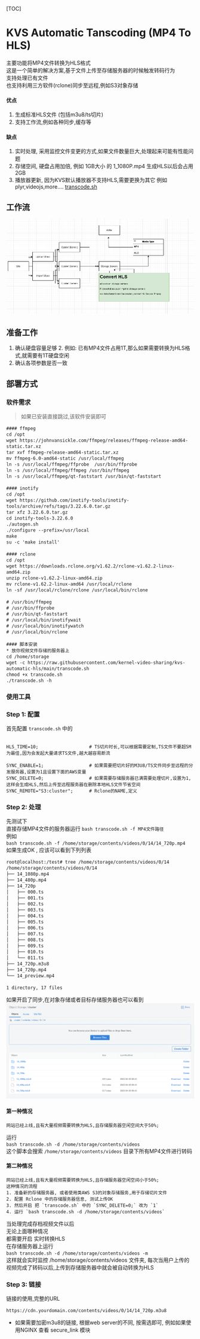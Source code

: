 [TOC]
# KVS Automatic Tanscoding (MP4 To HLS)

主要功能将MP4文件转换为HLS格式  
这是一个简单的解决方案,基于文件上传至存储服务器的时候触发转码行为  
支持处理已有文件  
也支持利用三方软件(rclone)同步至远程,例如S3对象存储  

#### 优点
1. 生成标准HLS文件 (包括m3u8/ts切片)
2. 支持工作流,例如各种同步,缓存等

#### 缺点
1. 实时处理, 采用监控文件变更的方式,如果文件数量巨大,处理起来可能有性能问题
2. 存储空间, 硬盘占用加倍, 例如 1GB大小 的 1_1080P.mp4 生成HLS以后会占用2GB
3. 播放器更新, 因为KVS默认播放器不支持HLS,需要更换为其它 例如 plyr,videojs,more....
[transcode.sh](transcode.sh)

## 工作流

![](flow.png)

## 准备工作
1. 确认硬盘容量足够
   2. 	例如: 已有MP4文件占用1T,那么如果需要转换为HLS格式,就需要有1T硬盘空闲
2. 确认各项参数是否一致


## 部署方式

### 软件需求
> 如果已安装直接跳过,该软件安装即可

```shell
#### ffmpeg 
cd /opt
wget https://johnvansickle.com/ffmpeg/releases/ffmpeg-release-amd64-static.tar.xz
tar xvf ffmpeg-release-amd64-static.tar.xz
mv ffmpeg-6.0-amd64-static /usr/local/ffmpeg
ln -s /usr/local/ffmpeg/ffprobe  /usr/bin/ffprobe
ln -s /usr/local/ffmpeg/ffmpeg /usr/bin/ffmpeg
ln -s /usr/local/ffmpeg/qt-faststart /usr/bin/qt-faststart

#### inotify
cd /opt
wget https://github.com/inotify-tools/inotify-tools/archive/refs/tags/3.22.6.0.tar.gz
tar xfz 3.22.6.0.tar.gz
cd inotify-tools-3.22.6.0
./autogen.sh
./configure --prefix=/usr/local
make
su -c 'make install'

#### rclone
cd /opt
wget https://downloads.rclone.org/v1.62.2/rclone-v1.62.2-linux-amd64.zip
unzip rclone-v1.62.2-linux-amd64.zip
mv rclone-v1.62.2-linux-amd64 /usr/local/rclone
ln -sf /usr/local/rclone/rclone /usr/local/bin/rclone

# /usr/bin/ffmpeg
# /usr/bin/ffprobe
# /usr/bin/qt-faststart
# /usr/local/bin/inotifywait
# /usr/local/bin/inotifywatch
# /usr/local/bin/rclone

#### 脚本安装
* 放你视频文件存储的服务器上
cd /home/storage
wget -c https://raw.githubusercontent.com/kernel-video-sharing/kvs-automatic-hls/main/transcode.sh
chmod +x transcode.sh
./transcode.sh -h

```


### 使用工具

### Step 1: 配置

首先配置 `transcode.sh` 中的
```shell

HLS_TIME=10;                   # TS切片时长,可以根据需要定制,TS文件不要超5M为最佳,因为会发起大量请求TS文件,越大越容易断流

SYNC_ENABLE=1;                 # 如果需要把切片好的M3U8/TS文件同步至远程的分发服务器,设置为1且设置下面的AWS变量
SYNC_DELETE=0;                 # 如果需要存储服务器已满需要处理切片,设置为1,这样会生成HLS,然后上传至远程服务器在删除本地HLS文件节省空间
SYNC_REMOTE="S3:cluster";      # Rclone的NAME,定义
```

### Step 2: 处理

先测试下	
直接存储MP4文件的服务器运行	
	`bash transcode.sh -f MP4文件路径`	
例如		
	`bash transcode.sh -f /home/storage/contents/videos/0/14/14_720p.mp4`	
如果生成OK , 应该可以看到下列列表	
```shell
root@localhost:/test# tree /home/storage/contents/videos/0/14
/home/storage/contents/videos/0/14
├── 14_1080p.mp4
├── 14_480p.mp4
├── 14_720p
│   ├── 000.ts
│   ├── 001.ts
│   ├── 002.ts
│   ├── 003.ts
│   ├── 004.ts
│   ├── 005.ts
│   ├── 006.ts
│   ├── 007.ts
│   ├── 008.ts
│   ├── 009.ts
│   ├── 010.ts
│   └── 011.ts
├── 14_720p.m3u8
├── 14_720p.mp4
└── 14_preview.mp4

1 directory, 17 files
```

如果开启了同步,在对象存储或者目标存储服务器也可以看到
![](object_storage.png)


#### 第一种情况
	网站已经上线,且有大量视频需要转换为HLS,且存储服务器空闲空间大于50%;   
运行  
	`bash transcode.sh -d /home/storage/contents/videos`  
这个脚本会搜索 ` /home/storage/contents/videos ` 目录下所有MP4文件进行转码  
  
#### 第二种情况
	网站已经上线,且有大量视频需要转换为HLS,且存储服务器空闲空间小于50%;
	这种情况的流程
	1. 准备新的存储服务器, 或者使用类AWS S3的对象存储服务,用于存储切片文件
	2. 配置 Rclone 中的存储服务器信息, 测试上传OK
	3. 然后开启 把 `transcode.sh` 中的 `SYNC_DELETE=0;` 改为 `1`
	4. 运行 `bash transcode.sh -d /home/storage/contents/videos`

当处理完成存档视频文件以后  
无论上面哪种情况  
都需要开启 实时转换HLS  
在存储服务器上运行  
`bash transcode.sh -d /home/storage/contents/videos -m`  
这样就会实时监控 /home/storage/contents/videos 文件夹, 每次当用户上传的视频完成了转码以后,上传到存储服务器中就会被自动转换为HLS  


### Step 3: 链接
链接的使用,完整的URL
```shell
https://cdn.yourdomain.com/contents/videos/0/14/14_720p.m3u8

```
* 如果需要加密m3u8的链接, 根据web server的不同, 按需选即可, 例如如果使用NGINX 查看 secure_link 模块



